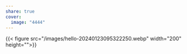 ```yaml
---
share: true
cover:
  image: "4444"
---
```


{{< figure src="/images/hello-20240123095322250.webp"  width="200" height="">}}